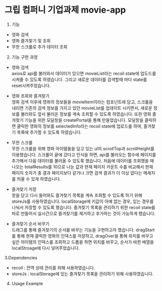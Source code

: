 # 그립 컴퍼니 기업과제 movie-app   

1. 기능   
- 영화 검색  
- 영화 즐겨찾기 및 조회   
- 무한 스크롤로 추가 데이터 조회   


2. 기능 구현 과정   
 - 영화 검색   
 axios로 api를 불러와서 데이터가 있으면 movieList라는 recoil state에 업도드를 시켜줄 수 있도록 하였습니다. 그리고 새로운 데이터를 검색할때 마다 state를 reset시켜주었습니다.    
    
 - 영화 조회와 즐겨찾기   
  영화 검색 이후에 영화의 정보들을 movieItem이라는 컴포넌트에 담고, 스크롤을 내리면 기존의 검색 정보를 가지고 있던 movieList를 업데이트 시키면서, 새로운 정보를 불러와도 앞서 불러온 정보를 계속 조회할 수 있도록 하였습니다. 또한 영화 즐겨찾기 기능을 위한 모달창을 createPortal을 통해 만들었습니다. 모달창을 클릭하면 클릭한 영화의 정보를 selectedInfo라는 recoil state에 업로드를 하여, 즐겨찾기 목록에 추가할 수 있도록 하였습니다.    
     
  - 무한 스크롤   
  무한 스크롤을 위해 영화 아이템들을 담고 있는 ul의 scrollTop과 scrollHeight를 이용했습니다. 스크롤이 끝에 갔다고 인식을 하면, api를 불러오는 함수에 페이지를 추가해서 다음 데이터를 불러올 수 있도록 했습니다. 처음에 데이터를 조회했을 때 나오는 totalResults를 10으로 나눈 값과 현재 페이지 카운트 수를 비교해서 현재 페이지 숫자가 총 결과 페이지보다 같거나 크면 검색 결과가 더 이상 없다는 메세지를 띄울 수 있게 하였습니다.   
     
 - 즐겨찾기 저장   
  창을 닫고 다시 들어와도 즐겨찾기 목록을 계속 조회할 수 있도록 하기 위해 storeJs를  사용하였습니다. localStorage에 키값이 아예 없는 경우, 있는 경우를 나눠서 저장할 수 있도록 했습니다. 즐겨찾기 목록을 관리하기 위한 recoil state를 따로 만들어서 실시간으로 즐겨찾기를 제거하고 추가하는 것이 가능하게 했습니다.    
     
 - 즐겨찾기 순서 바꾸기     
 드래그를 통해 즐겨찾기의 순서를 바꾸는 기능을 구현하고자 했습니다. dragStart를 통해 현재 클릭한 영화의 인덱스를 저장하고, dragOver을 통해 위치를 바꾸고 싶은 아이템의 인덱스를 조회하고 드롭을 하면 위치를 바꾸고, 순서가 바뀐 배열을 localStroage에 다시 넣어주었습니다.   
    

 3.Dependencies
- recoil : 전역 상태 관리를 위해 사용하였습니다.   
- storeJs : localStorage에 있는 즐겨찾기 목록을 관리하기 위해 사용하였습니다.   

4. Usage Example
